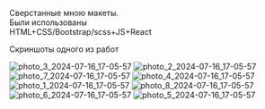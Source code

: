 Сверстанные мною макеты.                                                                                                                  
Были использованы                                                                                         
HTML+CSS/Bootstrap/scss+JS+React


Скриншоты одного из работ

![photo_3_2024-07-16_17-05-57](https://github.com/user-attachments/assets/05e03575-390d-4530-8b5d-63d50111d64e)
![photo_2_2024-07-16_17-05-57](https://github.com/user-attachments/assets/263020ee-a7ea-4b84-aca0-c1ae81a4374e)
![photo_7_2024-07-16_17-05-57](https://github.com/user-attachments/assets/aacd35c4-da80-49fc-a3cb-2e7d90f3aca1)
![photo_4_2024-07-16_17-05-57](https://github.com/user-attachments/assets/ace9fdba-57dc-483c-b2d1-b8c90a5a49dc)
![photo_1_2024-07-16_17-05-57](https://github.com/user-attachments/assets/d2b13e1a-833f-43ff-8ddd-4796ee81baca)
![photo_8_2024-07-16_17-05-57](https://github.com/user-attachments/assets/0a2c20fb-ac9f-4e50-94db-489384fbbc6b)
![photo_6_2024-07-16_17-05-57](https://github.com/user-attachments/assets/f0b7a560-e853-4f8f-987c-41c8baf8c8bf)
![photo_5_2024-07-16_17-05-57](https://github.com/user-attachments/assets/c5318140-1d43-4214-a3b5-5b7fb80d6db6)
